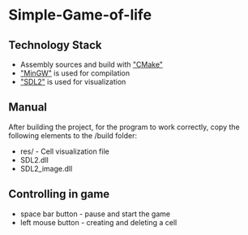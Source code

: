 # **Simple-Game-of-life**
 
## **Technology Stack**

* Assembly sources and build with ["CMake"](https://cmake.org/)
* ["MinGW"](https://www.mingw-w64.org/) is used for compilation 
* ["SDL2"](https://github.com/libsdl-org/SDL) is used for visualization

## **Manual**
After building the project, for the program to work correctly, copy the following elements to the /build folder:
* res/ - Сell visualization file
* SDL2.dll
* SDL2_image.dll

## **Controlling in game**

* space bar button - pause and start the game
* left mouse button - creating and deleting a cell
